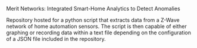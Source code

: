 Merit Networks: Integrated Smart-Home Analytics to Detect Anomalies

Repository hosted for a python script that extracts data from a Z-Wave network of home automation sensors. The script is then capable of either graphing or recording data within a text file depending on the configuration of a JSON file included in the repository.
